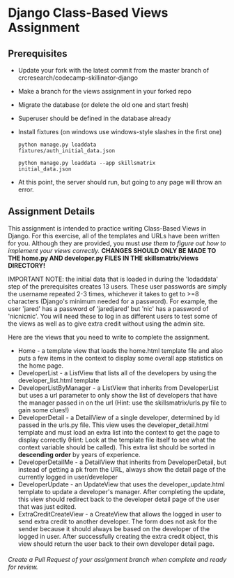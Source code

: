 # Django Class-Based Views Assignment

## Prerequisites
* Update your fork with the latest commit from the master branch of crcresearch/codecamp-skillinator-django
* Make a branch for the views assignment in your forked repo
* Migrate the database (or delete the old one and start fresh)
* Superuser should be defined in the database already
* Install fixtures (on windows use windows-style slashes in the first one)

    <code>python manage.py loaddata fixtures/auth_initial_data.json</code>
    
    <code>python manage.py loaddata --app skillsmatrix initial_data.json</code>
* At this point, the server should run, but going to any page will throw an error.

## Assignment Details
This assignment is intended to practice writing Class-Based Views in Django. For this exercise, all of the templates and URLs have been written for you. Although they are provided, you must *use them to figure out how to implement your views correctly.* **CHANGES SHOULD ONLY BE MADE TO THE home.py AND developer.py FILES IN THE skillsmatrix/views DIRECTORY!**

IMPORTANT NOTE: the initial data that is loaded in during the 'lodaddata' step of the prerequisites creates 13 users. These user passwords are simply the username repeated 2-3 times, whichever it takes to get to >=8 characters (Django's minimum needed for a password). For example, the user 'jared' has a password of 'jaredjared' but 'nic' has a password of 'nicnicnic'. You will need these to log in as different users to test some of the views as well as to give extra credit without using the admin site.

Here are the views that you need to write to complete the assignment.
* Home - a template view that loads the home.html template file and also puts a few items in the context to display some overall app statistics on the home page.
* DeveloperList - a ListView that lists all of the developers by using the developer_list.html template
* DeveloperListByManager - a ListView that inherits from DeveloperList but uses a url parameter to only show the list of developers that have the manager passed in on the url (Hint: use the skillsmatrix/urls.py file to gain some clues!)
* DeveloperDetail - a DetailView of a single developer, determined by id passed in the urls.py file. This view uses the developer_detail.html template and must load an extra list into the context to get the page to display correctly (Hint: Look at the template file itself to see what the context variable should be called). This extra list should be sorted in **descending order** by years of experience.
* DeveloperDetailMe - a DetailView that inherits from DeveloperDetail, but instead of getting a pk from the URL, always show the detail page of the currently logged in user/developer
* DeveloperUpdate - an UpdateView that uses the developer_update.html template to update a developer's manager. After completing the update, this view should redirect back to the developer detail page of the user that was just edited.
* ExtraCreditCreateView - a CreateView that allows the logged in user to send extra credit to another developer. The form does not ask for the sender because it should always be based on the developer of the logged in user. After successfully creating the extra credit object, this view should return the user back to their own developer detail page.

###### Create a Pull Request of your assignment branch when complete and ready for review.
